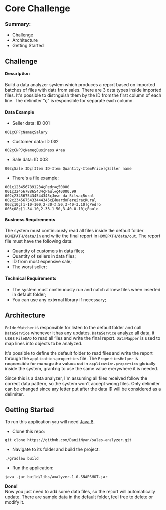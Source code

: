 # Core Challenge

### Summary:
- Challenge
- Architecture
- Getting Started

## Challenge

#### Description
Build a data analyzer system which produces a report based on imported batches
of files with data from sales. There are 3 data types inside imported files. It's
possible to distinguish them by the ID from the first column of each line.
The delimiter "ç" is responsible for separate each column.

#### Data Example

- Seller data: ID 001
```
001çCPFçNameçSalary
```

- Customer data: ID 002
```
002çCNPJçNameçBusiness Area
```

- Sale data: ID 003
```
003çSale IDç[Item ID-Item Quantity-ItemPrice]çSaller name
```

- There's a file example:
```
001ç1234567891234çPedroç50000
001ç3245678865434çPauloç40000.99
002ç2345675434544345çJose da SilvaçRural
002ç2345675433444345çEduardoPereiraçRural
003ç10ç[1-10-100,2-30-2.50,3-40-3.10]çPedro
003ç08ç[1-34-10,2-33-1.50,3-40-0.10]çPaulo
```

#### Business Requirements
The system must continuously read all files inside the default folder `HOMEPATH/data/in`
and write the final report in `HOMEPATH/data/out`. The report file must have the following data:  
- Quantity of customers in data files;
- Quantity of sellers in data files;
- ID from most expensive sale;
- The worst seller;

#### Technical Requirements
- The system must continuously run and catch all new files when inserted in default folder;
- You can use any external library if necessary; 


## Architecture
`FolderWatcher` is responsible for listen to the default folder and call 
`DataService` whenever it has any updates. `DataService` analyze all data, 
it uses `FileDAO` to read all files and write the final report. `DataMapper` is 
used to map lines into objects to be analyzed.  

It's possible to define the default folder to read files and write the report 
through the `application.properties` file. The `PropertiesHelper` is responsible 
for manage the values set in `application.properties` globally inside the system, 
granting to use the same value everywhere it is needed.  

Since this is a data analyzer, I'm assuming all files received follow the correct data 
pattern, so the system won't accept wrong files. Only delimiter can be changed 
since any letter put after the data ID will be considered as a delimiter.  

## Getting Started
To run this application you will need [Java 8](https://www.oracle.com/br/java/technologies/javase/javase-jdk8-downloads.html).

- Clone this repo:
```
git clone https://github.com/DaniiNyan/sales-analyzer.git
```

- Navigate to its folder and build the project:  
```
./gradlew build  
```

- Run the application: 
```
java -jar build/libs/analyzer-1.0-SNAPSHOT.jar
```

**Done!**  
Now you just need to add some data files, so the report will automatically update.
There are sample data in the default folder, feel free to delete or modify it. 


